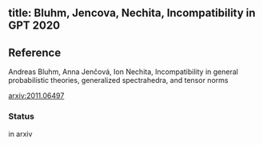 title: Bluhm, Jencova, Nechita, Incompatibility in GPT 2020 
---

## Reference

Andreas Bluhm, Anna Jenčová, Ion Nechita, Incompatibility in general probabilistic theories, generalized spectrahedra, and tensor norms



[arxiv:2011.06497](https://arxiv.org/abs/2011.06497)


### Status

in arxiv
